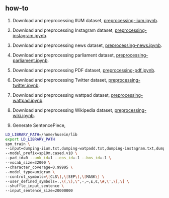 ## how-to

1. Download and preprocessing IIUM dataset, [preprocessing-iium.ipynb](preprocessing-iium.ipynb).

2. Download and preprocessing Instagram dataset, [preprocessing-instagram.ipynb](preprocessing-instagram.ipynb).

3. Download and preprocessing news dataset, [preprocessing-news.ipynb](preprocessing-news.ipynb).

4. Download and preprocessing parliament dataset, [preprocessing-parliament.ipynb](preprocessing-parliament.ipynb).

5. Download and preprocessing PDF dataset, [preprocessing-pdf.ipynb](preprocessing-pdf.ipynb).

6. Download and preprocessing Twitter dataset, [preprocessing-twitter.ipynb](preprocessing-twitter.ipynb).

7. Download and preprocessing wattpad dataset, [preprocessing-wattpad.ipynb](preprocessing-wattpad.ipynb).

8. Download and preprocessing Wikipedia dataset, [preprocessing-wiki.ipynb](preprocessing-wiki.ipynb).

9. Generate SentencePiece,

```bash
LD_LIBRARY_PATH=/home/husein/lib
export LD_LIBRARY_PATH
spm_train \
--input=dumping-iium.txt,dumping-watpadd.txt,dumping-instagram.txt,dumping-news.txt,dumping-parliament.txt,dumping-pdf.txt,dumping-twitter.txt,dumping-wiki.txt \
--model_prefix=sp10m.cased.v10 \
--pad_id=0 --unk_id=1 --eos_id=-1 --bos_id=-1 \
--vocab_size=32000 \
--character_coverage=0.99995 \
--model_type=unigram \
--control_symbols=\[CLS\],\[SEP\],\[MASK\] \
--user_defined_symbols=.,\(,\),\",-,–,£,€,\#,\',\[,\] \
--shuffle_input_sentence \
--input_sentence_size=20000000
```